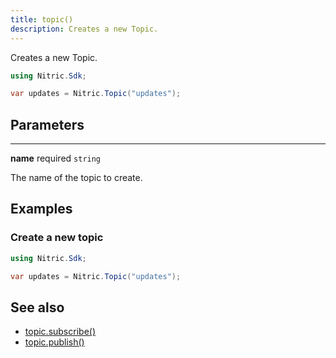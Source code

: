```yaml
---
title: topic()
description: Creates a new Topic.
---
```


Creates a new Topic.

```csharp
using Nitric.Sdk;

var updates = Nitric.Topic("updates");
```

## Parameters

---

**name** required `string`

The name of the topic to create.

## Examples

### Create a new topic

```csharp
using Nitric.Sdk;

var updates = Nitric.Topic("updates");
```

## See also

- [topic.subscribe()](./topic-subscribe.md)
- [topic.publish()](./topic-publish.md)
